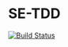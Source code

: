 # SE-TDD
[![Build Status](https://travis-ci.com/ShrooqAyman/SE-TDD.svg?branch=main)](https://travis-ci.com/ShrooqAyman/SE-TDD)
